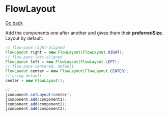 # FlowLayout

[Go back](..#layout-manager)

Add the components one after another and gives
them their **preferredSize**. Layout by default.

```java
// flow-pane right-aligned
FlowLayout right = new FlowLayout(FlowLayout.RIGHT);
// flow-pane left-aligned
FlowLayout left = new FlowLayout(FlowLayout.LEFT);
// flow-pane centered, default
FlowLayout center = new FlowLayout(FlowLayout.CENTER);
// using default
center = new FlowLayout();

// ...
jcomponent.setLayout(center);
jcomponent.add(component1);
jcomponent.add(component2);
jcomponent.add(component3);
```